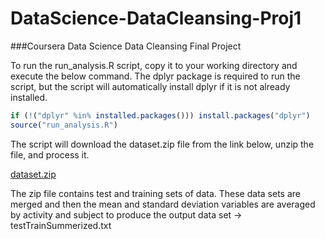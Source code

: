 # DataScience-DataCleansing-Proj1
###Coursera Data Science Data Cleansing Final Project

To run the run_analysis.R script, copy it to your working directory and execute
the below command.  The dplyr package is required to run the script, but the script
will automatically install dplyr if it is not already installed.

```r
if (!("dplyr" %in% installed.packages())) install.packages("dplyr")
source("run_analysis.R")
```

The script will download the dataset.zip file from the link below, unzip the 
file, and process it.

[dataset.zip](https://d396qusza40orc.cloudfront.net/getdata%2Fprojectfiles%2FUCI%20HAR%20Dataset.zip)

The zip file contains test and training sets of data.  These data sets are merged 
and then the mean and standard deviation variables are averaged by activity and 
subject to produce the output data set -> testTrainSummerized.txt
